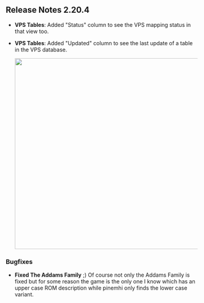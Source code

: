 ## Release Notes 2.20.4

- **VPS Tables**: Added "Status" column to see the VPS mapping status in that view too.
- **VPS Tables**: Added "Updated" column to see the last update of a table in the VPS database.

  <img src="https://raw.githubusercontent.com/syd711/vpin-studio/main/documentation/preferences/emulators.png" width="500" />

### Bugfixes

- **Fixed The Addams Family** ;) Of course not only the Addams Family is fixed but for some reason the game is the only one I know which has an upper case ROM description while pinemhi only finds the lower case variant.